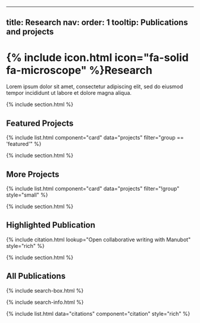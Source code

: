 
---
title: Research
nav:
  order: 1
  tooltip: Publications and projects
---

# {% include icon.html icon="fa-solid fa-microscope" %}Research

Lorem ipsum dolor sit amet, consectetur adipiscing elit, sed do eiusmod tempor incididunt ut labore et dolore magna aliqua.

{% include section.html %}

## Featured Projects

{% include list.html component="card" data="projects" filter="group == 'featured'" %}

{% include section.html %}

## More Projects

{% include list.html component="card" data="projects" filter="!group" style="small" %}

{% include section.html %}

## Highlighted Publication

{% include citation.html lookup="Open collaborative writing with Manubot" style="rich" %}

{% include section.html %}

## All Publications

{% include search-box.html %}

{% include search-info.html %}

{% include list.html data="citations" component="citation" style="rich" %}
